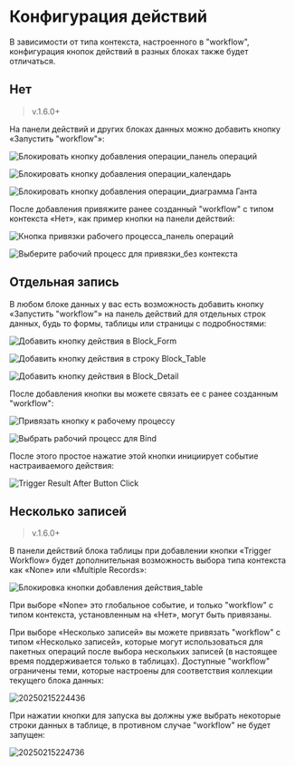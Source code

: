 # Конфигурация действий

В зависимости от типа контекста, настроенного в "workflow", конфигурация кнопок действий в разных блоках также будет отличаться.

## Нет

> v.1.6.0+

На панели действий и других блоках данных можно добавить кнопку «Запустить "workflow"»:

![Блокировать кнопку добавления операции_панель операций](https://static-docs.nocobase.com/20250215221738.png)

![Блокировать кнопку добавления операции_календарь](https://static-docs.nocobase.com/20250215221942.png)

![Блокировать кнопку добавления операции_диаграмма Ганта](https://static-docs.nocobase.com/20250215221810.png)

После добавления привяжите ранее созданный "workflow" с типом контекста «Нет», как пример кнопки на панели действий:

![Кнопка привязки рабочего процесса_панель операций](https://static-docs.nocobase.com/20250215222120.png)

![Выберите рабочий процесс для привязки_без контекста](https://static-docs.nocobase.com/20250215222234.png)

## Отдельная запись

В любом блоке данных у вас есть возможность добавить кнопку «Запустить "workflow"» на панель действий для отдельных строк данных, будь то формы, таблицы или страницы с подробностями:

![Добавить кнопку действия в Block_Form](https://static-docs.nocobase.com/20240509165428.png)

![Добавить кнопку действия в строку Block_Table](https://static-docs.nocobase.com/20240509165340.png)

![Добавить кнопку действия в Block_Detail](https://static-docs.nocobase.com/20240509165545.png)

После добавления кнопки вы можете связать ее с ранее созданным "workflow":

![Привязать кнопку к рабочему процессу](https://static-docs.nocobase.com/20240509165631.png)

![Выбрать рабочий процесс для Bind](https://static-docs.nocobase.com/20240509165658.png)

После этого простое нажатие этой кнопки инициирует событие настраиваемого действия:

![Trigger Result After Button Click](https://static-docs.nocobase.com/20240509170453.png)

## Несколько записей

> v.1.6.0+

В панели действий блока таблицы при добавлении кнопки «Trigger Workflow» будет дополнительная возможность выбора типа контекста как «None» или «Multiple Records»:

![Блокировка кнопки добавления действия_table](https://static-docs.nocobase.com/20250215222507.png)

При выборе «None» это глобальное событие, и только "workflow" с типом контекста, установленным на «Нет», могут быть привязаны.

При выборе «Несколько записей» вы можете привязать "workflow" с типом «Несколько записей», которые могут использоваться для пакетных операций после выбора нескольких записей (в настоящее время поддерживается только в таблицах).
Доступные "workflow" ограничены теми, которые настроены для соответствия коллекции текущего блока данных:

![20250215224436](https://static-docs.nocobase.com/20250215224436.png)

При нажатии кнопки для запуска вы должны уже выбрать некоторые строки данных в таблице, в противном случае "workflow" не будет запущен:

![20250215224736](https://static-docs.nocobase.com/20250215224736.png)
